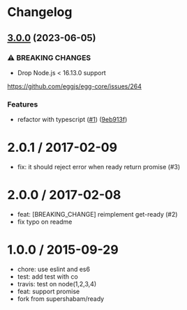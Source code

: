 # Changelog

## [3.0.0](https://github.com/node-modules/get-ready/compare/v2.0.1...v3.0.0) (2023-06-05)


### ⚠ BREAKING CHANGES

* Drop Node.js < 16.13.0 support

https://github.com/eggjs/egg-core/issues/264

### Features

* refactor with typescript ([#1](https://github.com/node-modules/get-ready/issues/1)) ([9eb913f](https://github.com/node-modules/get-ready/commit/9eb913fb43889b2c253bab7b1adc139b60747684))

2.0.1 / 2017-02-09
==================

  * fix: it should reject error when ready return promise (#3)

2.0.0 / 2017-02-08
==================

  * feat: [BREAKING_CHANGE] reimplement get-ready (#2)
  * fix typo on readme

1.0.0 / 2015-09-29
==================

 * chore: use eslint and es6
 * test: add test with co
 * travis: test on node(1,2,3,4)
 * feat: support promise
 * fork from supershabam/ready
